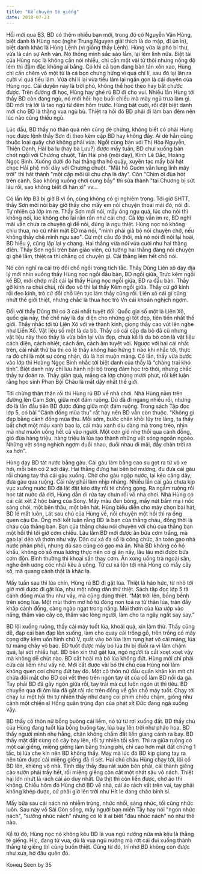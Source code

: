 ```yaml
---
title: "Kể chuyện té giếng"
date: 2018-07-23
---
```


Hồi mới qua B3, BD có thêm nhiều bạn mới, trong đó có Nguyễn Văn Hùng, biệt danh là Hùng nọc (nghe Trung Nguyen giải thích là do mập, đi ủn ỉn), biệt danh khác là Hùng Lệnh (vì giống thầy Lệnh). Hùng vừa là phó bí thư, vừa là cán sự Anh văn. Nó thông minh sắc sảo lắm, lại lém lỉnh nữa. Biệt tài của Hùng nọc là không cần nói nhiều, chỉ cần một vài từ thôi nhưng nồng độ lém thì đậm đặc không ai bằng. Có khi cả bọn đang bàn tán xôn xao, Hùng chỉ cần chêm vô một từ là cả bọn chưng hửng vì quá chí lí, sau đó lại lăn ra cười vì quá tiếu lâm. Vừa chí lí lại vừa tiếu lâm lại ngắn gọn là cái duyên của Hùng nọc. Cái duyên này là trời phú, không thể học theo hay bắt chước được. Trên đường đi học, Hùng hay ghé rủ BD đi cho vui. Nhiều lần Hùng tới thấy BD còn đang ngủ, nó mới hỏi: học buổi chiều mà mày ngủ trưa làm gì. BD mới trả lời là tao ngủ từ đêm hôm trước. Hùng bật cười, rồi đặt biệt danh mới cho BD là thằng vua ngủ bù. Thiệt ra hồi đó BD phải đi làm ban đêm nên lúc nào cũng thiếu ngủ.

Lúc đầu, BD thấy nó thân quá nên cũng dè chừng, không biết có phải Hùng nọc được lệnh thầy Sơn đi theo kèm cặp BD hay không đây. Ai dè hắn cũng thuộc loại quậy chớ không phải vừa. Ngồi cùng bàn với Thị Hòa Nguyễn, Thiện Oanh, Hải bà lu (hay bà Lưu?) được mấy tuần, BD chui xuống bàn chót ngồi với Chương chuột, Tấn Hải phệ (môi dày), Kính Lê Đắc, Hoàng Ngọc Bình. Xuống dưới đó hai thằng tha hồ quậy, xuyên tạc mấy bài hát chọc Hải phệ môi dày với Chương chuột. "Mặt hồ Guơm vẫn lung linh mây trời" thì hát thành "một cặp môi úi chu cha là dày". Còn "Chim ơi đùa hót trên cành. Sao không xuống chơi cùng bầy" thì sửa thành "tai Chương bị sứt lâu rồi, sao không biết đi hàn xì" vv...

Có lần lớp B3 bị giờ B vì ồn, cũng không có gì nghiêm trọng. Tới giờ SHTT, thầy Sơn mới nói bây giờ thầy cho mấy em nói chuyện thoải mái đó, nói đi. Tự nhiên cả lớp im re. Thầy Sơn mới nói, mấy ông ngu quá, lúc cho nói thì không nói, lúc không cho lại rần rần như cái chợ. Cả lớp vẫn im re, BD nghĩ mãi vẫn chưa ra chuyện gì để nói, đúng là ngu thiệt. Hùng nọc nó không chịu thua, nó cứ nhìn mặt BD mà nói, "mình phải giả bộ nói chuyện chớ, nếu không thầy chê mình ngu sao". Cứ một câu đó thôi, mà nó nói đi nói lại hoài, BD hiểu ý, cũng lặp lại y chang. Hai thằng vừa nói vừa cười như hai thằng điên. Thầy Sơn ngồi trên bàn giáo viên, cứ tưởng hai thằng đang nói chuyện gì ghê lắm, thiệt ra thì chẳng có chuyện gì. Cái thằng lém hết chỗ nói. 

Nó còn nghĩ ra cái trò đổi chổ ngồi trong tích tắc. Thầy Dũng Liên xô dạy địa lý mới nhìn xuống thấy Hùng nọc ngồi đầu bàn, BD ngồi giữa, Trực kẽm ngồi kế BD, mới chớp mắt cái lại thấy Hùng nọc ngồi giữa, BD ra đầu bàn. Thầy gỡ kính ra chùi chùi, rồi đeo vô thì lại thấy Kẽm ngồi giữa. Thầy cứ gỡ kính rồi đeo kính, trò cứ đổi chỗ liên tục làm thầy cũng rối. Liên xô cái gì cũng nhứt thế giới thiệt, nhưng chắc là thua học trò Vn cái khoản nghịch ngợm.

Đối với thầy Dũng thì có 3 cái nhất tuyệt đối. Quốc gia số một là Liên Xô, quốc gia này, thể chế này là đại diện cho những gì tốt đẹp, tiên tiến nhất thế giới. Thầy nhắc tới từ Liên Xô với vẻ thành kính, giọng thầy cao vút lên nghe như Liến Xố. Vật liệu số một là da bò. Thầy có cái cặp da bò đã cũ nhưng vật liệu này theo thầy là vừa bền lại vừa đẹp, chưa kể là da bò còn là vật liệu cách điện, cách nhiệt, cách ẩm, cách âm tuyệt vời. Ngược với hai cái nhất trên, cái nhất thứ ba thì có lẽ thầy không hào hứng tí nào khi nhắc tới, thực ra đó chỉ là một sự công nhận, dù là hơi muộn màng. Có lần, thầy vừa bước vào lớp thì Hoàng Ngọc Bình nhắc tới biệt danh của thầy là “chàng trai khó tính”. Biệt danh này chỉ lưu hành nội bộ trong đám học trò thôi, nhưng chắc thầy tự đoán ra. Thầy giận quá, mắng cả lớp chừng mười phút, rồi kết luận rằng học sinh Phan Bội Châu là mất dậy nhất thế giới.

Tới chừng thân thân rồi thì Hùng rủ BD về nhà chơi. Nhà Hùng nằm trên đường lên Cam Sơn, giữa một đám ruộng. Dù đã đi ngang nhiều rồi, nhưng đó là lần đầu tiên BD được đứng giữa một đám ruộng. Trong sách Tập đọc lớp 5, có bài "Cánh đồng mùa thu" rất hay nên BD vẫn còn thuộc. "Không gì đẹp bằng cánh đồng mùa thu. Mỗi sớm, bước chân khỏi lũy tre làng, ta thấy bất chợt một màu xanh bao la, cái màu xanh dịu dàng mà trong trẻo, nhìn mà như muốn uống hết cả vào người. Một cơn gió nhẹ thổi qua cánh đồng, gió đùa hàng triệu, hàng triệu lá lúa tạo thành những vệt sóng ngoằn ngoèo. Những vệt sóng nghịch ngợm đuổi nhau, đuổi nhau đi mãi, đẩy chân trời ra xa hơn".

Hùng dạy BD tát nước bằng gàu. Cái gàu làm bằng cao su gọt ra từ vỏ xe hơi, mỗi bên có 2 sợi dây. Hai thằng đứng hai bên bờ mương, đu đưa cái gàu rồi chùng tay thả cái gàu xuống. Chờ cho gàu ngập nước, lại kéo căng dây, đưa gàu qua ruộng. Cái này phải làm nhịp nhàng. Nhiều lần cái gàu chưa kịp vục xuống nước BD đã lật đật kéo dây rồi té chổng gọng.
Ra ngắm ruộng rồi học tát nước đã đời, Hùng dẫn đi rửa tay chưn rồi vô nhà chơi. Nhà Hùng có cái cát xét 2 hộc băng của Sony. Máy màu đen bóng, mấy nút bấm mạ i nốc sáng chói, một bên thâu, một bên hát. Hùng biểu diễn cho máy chọn bài hát, BD lé mắt luôn. Lát sau chú của Hùng về, nói chuyện một hồi thì ra ổng quen cậu Đa. Ổng mới kết luận rằng BD là bạn của thằng cháu, đồng thời là cháu của thằng bạn.
Bạn của thằng cháu nói chuyện với chú của thằng bạn một hồi thì tới giờ cơm chiều. Lâu lắm BD mới được ăn bữa cơm trắng, mà gạo lại dẻo và thơm như vậy. Dân cư xá đa số là công chức, ăn toàn gạo nhà nước phân phối, nhưng dù sao cũng có gạo mà ăn. Nhà BD không có hộ khẩu, không có sổ mua lương thực nên có gì ăn nấy, lâu lâu mới được bữa cơm độn. Bình thường thì khoai sắn thay cơm. Ăn xong uống trà ngoài sân, nghe ễnh ương cóc nhái kêu à uông. Từ cư xá lên tới nhà Hùng có mấy cây số, mà quang cảnh thật là khác lạ.

Mấy tuần sau thì lúa chín, Hùng rủ BD đi gặt lúa. Thiệt là háo hức, từ nhỏ tới giờ mới được đi gặt lúa, như một nông dân thứ thiệt. Sách tập đọc lớp 5 tả cánh đồng mùa thu như vầy, mà cũng đúng thiệt.
“Mặt trời lên, bồng bềnh trên sóng lúa. Một mùi thơm mơ hồ từ đòng non toả ra từ thân lúa, tràn đầy khắp cánh đồng, càng ngào ngạt trong nắng. Mùi thơm của lúa ướp vào nắng, thấm vào cây cỏ, thấm vào lòng người, làm cho ta ngây ngất say say.”

BD lội xuống ruộng, thấy cái máy tuốt lúa, khoái quá, xin làm thử. Thấy cũng dễ, đạp cái bàn đạp lên xuống, làm cho quay cái trống gỗ, trên trống có mấy cọng dây kẽm uốn hình chữ V, quất vào bó lúa làm rụng hạt vô cái máng, lúa từ máng chảy vô bao. BD tuốt được mấy bó lúa thì bị đuổi ra vì làm chậm quá, lại sót nhiều hạt. BD bèn xin thử gặt lúa, ngó người ta cắt xoẹt xoẹt vậy mà không dễ chút nào. BD cắt hoài mà bó lúa không đứt. Hùng mới chỉ phải cứa cái liềm như vầy nè. Mới cắt được vài bó thì chú của Hùng nói làm không quen coi chừng đứt tay đó. Một cô thôn nữ đầu quấn khăn kín mít chỉ chừa đôi mắt cho BD coi vết thẹo trên ngón tay út của cổ làm BD nổi da gà. Tay phải BD đã gãy ngón giữa rồi, tay trái mà cụt luôn ngón út thì tiêu. BD chuyển qua đi ôm lúa đã gặt rải rác trên đồng về gần chỗ máy tuốt. Chạy tới chạy lui một hồi thì tự nhiên thấy như đang coi phim chiếu chậm, giống như cảnh một chiến sĩ Hồng quân trúng đạn của phát xít Đức đang ngã xuống vậy.

BD thấy cô thôn nữ bỗng buông cái liềm, nó từ từ rơi xuống đất. BD thấy chú của Hùng đang tuốt lúa bỗng buông tay, lúa bay lên trời như pháo hoa. BD thấy người mình nhẹ hẫng, chân không chấm đất liền giang cánh ra bay. BD thấy mặt đất cùng cỏ cây bay lên, rồi tự nhiên tối sầm. Thì ra giữa ruộng có một cái giếng, miệng giếng làm bằng thùng phi, chỉ cao hơn mặt đất chừng 1 tấc, bị lúa che kín nên BD không thấy. May mà lúc đó BD kịp giang tay ra nên túm được cái miệng giếng đã rỉ sét. Hai chú cháu Hùng chạy tới, lôi cổ BD lên, khiêng vô nhà. Tỉnh dậy thấy đau rát sườn bên phải, cái thành giếng cào sườn phải trầy hết, rồi miệng giếng còn cắt một nhát sâu vô nách. Thiệt hại lớn nhứt là rách cái áo duy nhất. Da thịt thì còn liền được, chờ áo thì không. Chiều hôm đó Hùng chờ BD về nhà, cái áo rách vắt trên vai, tay phải không khép được, cứ phải giờ lên trời như Hít le đang chào binh sĩ.

Mấy bữa sau cái nách nó nhiễm trùng, nhức nhối, sáng nhức, tối cũng nhức luôn. Sau này vô Sài Gòn sống, mấy người bạn miền Tây hay nói "ngon nhức nách", "sướng nhức nách" nhưng có lẽ ít ai biết "đau nhức nách" nó như thế nào. 

Kể từ đó, Hùng nọc nó không kêu BD là vua ngủ nướng nữa mà kêu là thằng té giếng. Hic, đang từ vua, dù là vua ngủ nướng mà rớt cái đụi xuống thành thằng té giếng thì cũng buồn thiệt. Cũng từ đó, trí nhớ BD không còn được như xưa, hở đâu quên đó.

Конец
Seen by 35
